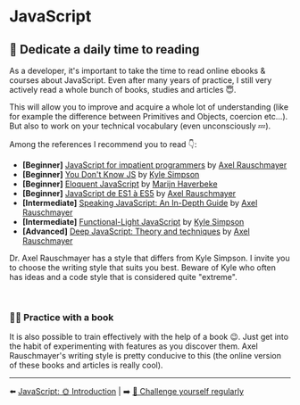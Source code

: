 # JavaScript 

## 📕 Dedicate a daily time to reading

As a developer, it's important to take the time to read online ebooks & courses about JavaScript. Even after many years of practice, I still very actively read a whole bunch of books, studies and articles 😇.

This will allow you to improve and acquire a whole lot of understanding (like for example the difference between Primitives and Objects, coercion etc...). But also to work on your technical vocabulary (even unconsciously 💤).

Among the references I recommend you to read 👇:

- **[Beginner]** [JavaScript for impatient programmers](https://exploringjs.com/impatient-js/index.html) by [Axel Rauschmayer](http://dr-axel.de/)
- **[Beginner]** [You Don't Know JS](https://github.com/getify/You-Dont-Know-JS) by [Kyle Simpson](https://github.com/getify)
- **[Beginner]** [Eloquent JavaScript](https://eloquentjavascript.net/) by [Marijn Haverbeke](https://marijnhaverbeke.nl/)
- **[Beginner]** [JavaScript de ES1 à ES5](http://speakingjs.com/) by [Axel Rauschmayer](http://dr-axel.de/)
- **[Intermediate]** [Speaking JavaScript: An In-Depth Guide](https://exploringjs.com/es5/) by [Axel Rauschmayer](http://dr-axel.de/)
- **[Intermediate]** [Functional-Light JavaScript](https://github.com/getify/Functional-Light-JS/) by [Kyle Simpson](https://github.com/getify)
- **[Advanced]** [Deep JavaScript: Theory and techniques](https://exploringjs.com/deep-js/index.html) by [Axel Rauschmayer](http://dr-axel.de/)

Dr. Axel Rauschmayer has a style that differs from Kyle Simpson. I invite you to choose the writing style that suits you best. Beware of Kyle who often has ideas and a code style that is considered quite "extreme".

&nbsp;
### 📖📐 Practice with a book

It is also possible to train effectively with the help of a book 😉. Just get into the habit of experimenting with features as you discover them. Axel Rauschmayer's writing style is pretty conducive to this (the online version of these books and articles is really cool).

---

⬅️ [JavaScript: 🌞 Introduction](./1-introduction.md) |
➡️ [💪 Challenge yourself regularly](./3-challenge.md)